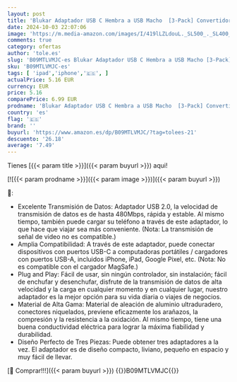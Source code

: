 ```yaml
---
layout: post
title: 'Blukar Adaptador USB C Hembra a USB Macho  [3-Pack] Convertidor Tipo C a USB A para Carga rápida y sincronización de Datos  Ideal para iPhone 15/14/13  iPad Air 4/Pro'
date: 2024-10-03 22:07:06
image: 'https://m.media-amazon.com/images/I/419lLZLdouL._SL500_._SL400_.jpg'
comments: true
category: ofertas
author: 'tole.es'
slug: 'B09MTLVMJC-es Blukar Adaptador USB C Hembra a USB Macho [3-Pack]...'
sku: 'B09MTLVMJC-es'
tags: [ 'ipad','iphone','🇪🇸', ]
actualPrice: 5.16 EUR
currency: EUR
price: 5.16
comparePrice: 6.99 EUR
prodname: 'Blukar Adaptador USB C Hembra a USB Macho  [3-Pack] Convertidor Tipo C a USB A para Carga rápida y sincronización de Datos  Ideal para iPhone 15/14/13  iPad Air 4/Pro'
country: 'es'
flag: '🇪🇸'
brand: ''
buyurl: 'https://www.amazon.es/dp/B09MTLVMJC/?tag=tolees-21'
descuento: '26.18'
average: '7.49'
---
```


Tienes [{{< param title >}}]({{< param buyurl >}}) aqui!

[![{{< param prodname >}}]({{< param image >}})]({{< param buyurl >}})

🔎:

- Excelente Transmisión de Datos: Adaptador USB 2.0, la velocidad de transmisión de datos es de hasta 480Mbps, rápida y estable. Al mismo tiempo, también puede cargar su teléfono a través de este adaptador, lo que hace que viajar sea más conveniente. (Nota: La transmisión de señal de video no es compatible.)
- Amplia Compatibilidad: A través de este adaptador, puede conectar dispositivos con puertos USB-C a computadoras portátiles / cargadores con puertos USB-A, incluidos iPhone, iPad, Google Pixel, etc. (Nota: No es compatible con el cargador MagSafe.)
- Plug and Play: Fácil de usar, sin ningún controlador, sin instalación; fácil de enchufar y desenchufar, disfrute de la transmisión de datos de alta velocidad y la carga en cualquier momento y en cualquier lugar, nuestro adaptador es la mejor opción para su vida diaria o viajes de negocios.
- Material de Alta Gama: Material de aleación de aluminio ultraduradero, conectores niquelados, previene eficazmente los arañazos, la compresión y la resistencia a la oxidación. Al mismo tiempo, tiene una buena conductividad eléctrica para lograr la máxima fiabilidad y durabilidad.
- Diseño Perfecto de Tres Piezas: Puede obtener tres adaptadores a la vez. El adaptador es de diseño compacto, liviano, pequeño en espacio y muy fácil de llevar.

[🛒 Comprar!!!]({{< param buyurl >}})
{{<world>}}B09MTLVMJC{{</world>}}
